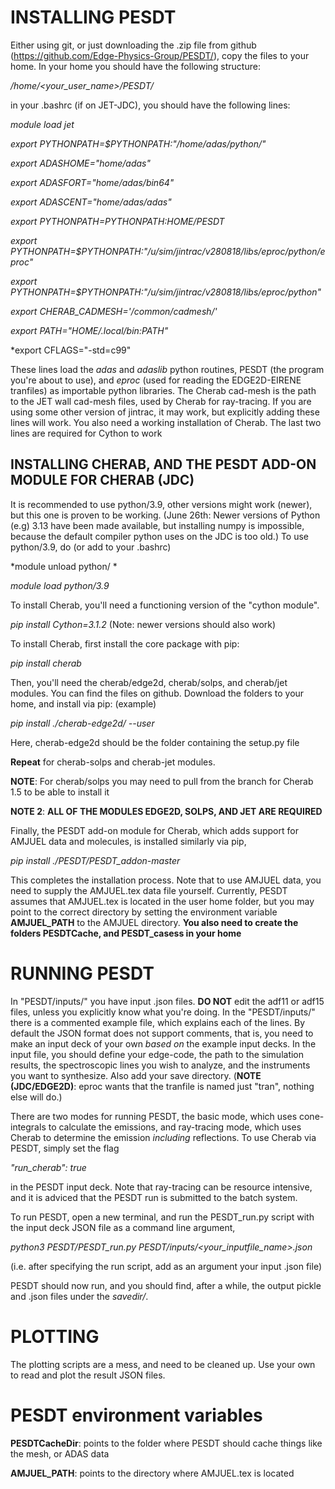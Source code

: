 # INSTALLING PESDT

Either using git, or just downloading the .zip file from github (https://github.com/Edge-Physics-Group/PESDT/), copy the files to your home. In your home you should have the following structure:

*/home/<your_user_name>/PESDT/*

in your .bashrc (if on JET-JDC), you should have the following lines:

*module load jet*

*export PYTHONPATH=$PYTHONPATH:"/home/adas/python/"*

*export ADASHOME="home/adas"*

*export ADASFORT="home/adas/bin64"*

*export ADASCENT="home/adas/adas"*

*export PYTHONPATH=$PYTHONPATH:$HOME/PESDT*

*export PYTHONPATH=$PYTHONPATH:"/u/sim/jintrac/v280818/libs/eproc/python/eproc"*

*export PYTHONPATH=$PYTHONPATH:"/u/sim/jintrac/v280818/libs/eproc/python"*

*export CHERAB_CADMESH='/common/cadmesh/'*

*export PATH="$HOME/.local/bin:$PATH"*

*export CFLAGS="-std=c99"


These lines load the *adas* and *adaslib* python routines, PESDT (the program you're about to use), and *eproc* (used for reading the EDGE2D-EIRENE tranfiles) as importable python libraries. The Cherab cad-mesh is the path to the JET wall cad-mesh files, used by Cherab for ray-tracing. If you are using some other version of jintrac, it may work, but explicitly adding these lines will work. You also need a working installation of Cherab. The last two lines are required for Cython to work

## INSTALLING CHERAB, AND THE PESDT ADD-ON MODULE FOR CHERAB (JDC)
It is recommended to use python/3.9, other versions might work (newer), but this one is proven to be working. (June 26th: Newer versions of Python (e.g) 3.13 have been made available, but installing numpy is impossible, because the default compiler python uses on the JDC is too old.) To use python/3.9, do (or add to your .bashrc)

*module unload python/<your current version> *

*module load python/3.9*

To install Cherab, you'll need a functioning version of the "cython module".

*pip install Cython=3.1.2* (Note: newer versions should also work)

To install Cherab, first install the core package with pip:

*pip install cherab* 

Then, you'll need the cherab/edge2d, cherab/solps, and cherab/jet modules. You can find the files on github. Download the folders to your home, and install via pip: (example)

*pip install ./cherab-edge2d/ --user*

Here, cherab-edge2d should be the folder containing the setup.py file

**Repeat** for cherab-solps and cherab-jet modules. 

**NOTE**: For cherab/solps you may need to pull from the branch for Cherab 1.5 to be able to install it

**NOTE 2**: **ALL OF THE MODULES EDGE2D, SOLPS, AND JET ARE REQUIRED**

Finally, the PESDT add-on module for Cherab, which adds support for AMJUEL data and molecules, is installed similarly via pip,

*pip install ./PESDT/PESDT_addon-master*

This completes the installation process. Note that to use AMJUEL data, you need to supply the AMJUEL.tex data file yourself. Currently, PESDT assumes that AMJUEL.tex is located in the user home folder, but you may point to the correct directory by setting the environment variable **AMJUEL_PATH** to the AMJUEL directory. **You also need to create the folders PESDTCache, and PESDT_casess in your home**

# RUNNING PESDT

In "PESDT/inputs/" you have input .json files. **DO NOT** edit the adf11 or adf15 files, unless you explicitly know what you're doing. In the "PESDT/inputs/" there is a commented example file, which explains each of the lines. By default the JSON format does not support comments, that is, you need to make an input deck of your own *based on* the example input decks. In the input file, you should define your edge-code, the path to the simulation results, the spectroscopic lines you wish to analyze, and the instruments you want to synthesize. Also add your save directory. (**NOTE (JDC/EDGE2D)**: eproc wants that the tranfile is named just "tran", nothing else will do.)

There are two modes for running PESDT, the basic mode, which uses cone-integrals to calculate the emissions, and ray-tracing mode, which uses Cherab to determine the emission *including* reflections. To use Cherab via PESDT, simply set the flag

*"run_cherab": true*

in the PESDT input deck. Note that ray-tracing can be resource intensive, and it is adviced that the PESDT run is submitted to the batch system.

To run PESDT, open a new terminal, and run the PESDT_run.py script with the input deck JSON file as a command line argument,

*python3 PESDT/PESDT_run.py PESDT/inputs/<your_inputfile_name>.json*

(i.e. after specifying the run script, add as an argument your input .json file)

PESDT should now run, and you should find, after a while, the output pickle and .json files under the *savedir/<case>*.


# PLOTTING

The plotting scripts are a mess, and need to be cleaned up. Use your own to read and plot the result JSON files.

# PESDT environment variables

**PESDTCacheDir**: points to the folder where PESDT should cache things like the mesh, or ADAS data

**AMJUEL_PATH**: points to the directory where AMJUEL.tex is located


